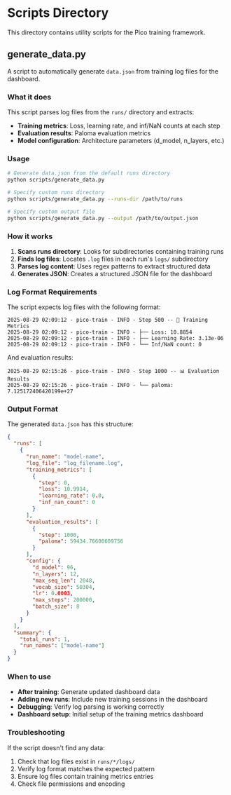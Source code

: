 # Scripts Directory

This directory contains utility scripts for the Pico training framework.

## generate_data.py

A script to automatically generate `data.json` from training log files for the dashboard.

### What it does

This script parses log files from the `runs/` directory and extracts:
- **Training metrics**: Loss, learning rate, and inf/NaN counts at each step
- **Evaluation results**: Paloma evaluation metrics
- **Model configuration**: Architecture parameters (d_model, n_layers, etc.)

### Usage

```bash
# Generate data.json from the default runs directory
python scripts/generate_data.py

# Specify custom runs directory
python scripts/generate_data.py --runs-dir /path/to/runs

# Specify custom output file
python scripts/generate_data.py --output /path/to/output.json
```

### How it works

1. **Scans runs directory**: Looks for subdirectories containing training runs
2. **Finds log files**: Locates `.log` files in each run's `logs/` subdirectory
3. **Parses log content**: Uses regex patterns to extract structured data
4. **Generates JSON**: Creates a structured JSON file for the dashboard

### Log Format Requirements

The script expects log files with the following format:

```
2025-08-29 02:09:12 - pico-train - INFO - Step 500 -- 🔄 Training Metrics
2025-08-29 02:09:12 - pico-train - INFO - ├── Loss: 10.8854
2025-08-29 02:09:12 - pico-train - INFO - ├── Learning Rate: 3.13e-06
2025-08-29 02:09:12 - pico-train - INFO - └── Inf/NaN count: 0
```

And evaluation results:

```
2025-08-29 02:15:26 - pico-train - INFO - Step 1000 -- 📊 Evaluation Results
2025-08-29 02:15:26 - pico-train - INFO - └── paloma: 7.125172406420199e+27
```

### Output Format

The generated `data.json` has this structure:

```json
{
  "runs": [
    {
      "run_name": "model-name",
      "log_file": "log_filename.log",
      "training_metrics": [
        {
          "step": 0,
          "loss": 10.9914,
          "learning_rate": 0.0,
          "inf_nan_count": 0
        }
      ],
      "evaluation_results": [
        {
          "step": 1000,
          "paloma": 59434.76600609756
        }
      ],
      "config": {
        "d_model": 96,
        "n_layers": 12,
        "max_seq_len": 2048,
        "vocab_size": 50304,
        "lr": 0.0003,
        "max_steps": 200000,
        "batch_size": 8
      }
    }
  ],
  "summary": {
    "total_runs": 1,
    "run_names": ["model-name"]
  }
}
```

### When to use

- **After training**: Generate updated dashboard data
- **Adding new runs**: Include new training sessions in the dashboard
- **Debugging**: Verify log parsing is working correctly
- **Dashboard setup**: Initial setup of the training metrics dashboard

### Troubleshooting

If the script doesn't find any data:
1. Check that log files exist in `runs/*/logs/`
2. Verify log format matches the expected pattern
3. Ensure log files contain training metrics entries
4. Check file permissions and encoding
